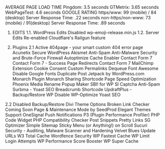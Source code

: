 AVERAGE PAGE LOAD TIME 
  Pingdom: 3.5 seconds
  GTMetrix: 3.65 seconds
  WebPageTest: 4.6 seconds
GOOGLE RATING
  https/www: 99 (mobile) / 84 (desktop)
    Server Response Time: .22 seconds 
  non-https/non-www: 73 (mobile) / 91(desktop)
    Server Response Time: .89 seconds
  
1. EDITS
  1.1. WordPress Edits
    Disabled wp-emoji-release.min.js
  1.2. Server Edits
    Re-enabled Cloudflare's Railgun feature
    
2. Plugins
  2.1 Active
    404page - your smart custom 404 error page
    Acunetix Secure WordPress
    Akismet Anti-Spam
    Anti-Malware Security and Brute-Force Firewall
    Autoptimize
    Cache Enabler
    Contact Form 7
    Contact Form 7 - Success Page Redirects
    Contact Form 7 MailChimp Extension
    Cookie Consent
    Custom Permalinks
    Dequeue Font Awesome
    Disable Google Fonts
    Duplicate Post
    Jetpack by WordPress.com
    Monarch Plugin
    Monarch Sharing Shortcode
    Page Speed Optimization
    Phoenix Media Rename
    Popup Maker
    SBI! for WP
    SI Captcha Anti-Spam
    Surbma - Yoast SEO Breadcrumb Shortcode
    UpdraftPlus - Backup/Restore
    WP Disable
    WP-Optimize
    Yoast SEO
  
  2.2 Disabled
    Backup/Restore Divi Theme Options
    Broken Link Checker
    Coming Soon Page & Maintenance Mode by SeedProd
    Elegant Themes Support
    OneSignal Push Notifications
    P3 (Plugin Performance Profiler)
    PHP Code Widget
    PHP Compatibility Checker
    Post Snippets
    Pretty Links
    SG Optimizer
    Simple Sitemap
    Sticky Menu (or Anything!) on Scroll
    Sucuri Security - Auditing, Malware Scanner and Hardening
    Velvet Blues Update URLs
    W3 Total Cache
    Wordfence Security
    WP Fastest Cache
    WP Limit Login Attempts
    WP Performance Score Booster
    WP Super Cache
